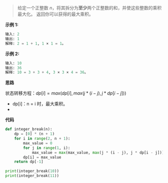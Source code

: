 > 给定一个正整数 *n*，将其拆分为**至少**两个正整数的和，并使这些整数的乘积最大化。 返回你可以获得的最大乘积。

**示例 1:**

```python
输入: 2
输出: 1
解释: 2 = 1 + 1, 1 × 1 = 1。
```



**示例 2:**

```python
输入: 10
输出: 36
解释: 10 = 3 + 3 + 4, 3 × 3 × 4 = 36。
```



**思路**

状态转移方程：$dp[i]=max(dp[i],max(j*(i-j),j*dp[i-j]))$​

- dp[i]：n = i 时，最大乘积。
- 

**代码**

```python
def integer_break(n):
    dp = [0] * (n + 1)
    for i in range(2, n + 1):
        max_value = 0
        for j in range(1, i):
            max_value = max(max_value, max(j * (i - j), j * dp[i - j]))
        dp[i] = max_value
    return dp[-1]
  
print(integer_break(10))
print(integer_break(11))
```

